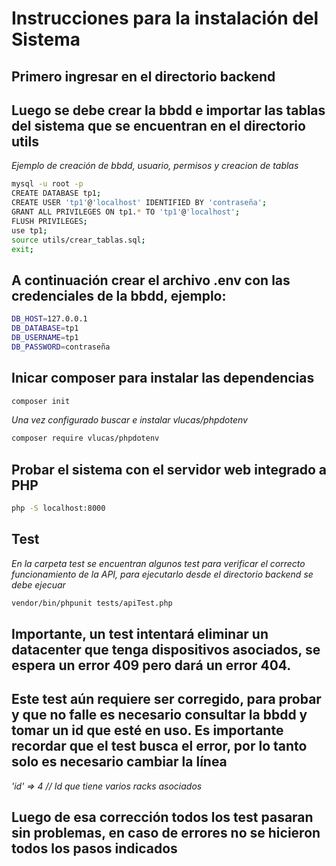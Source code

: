 # Instrucciones para la instalación del Sistema

## Primero ingresar en el directorio backend

## Luego se debe crear la bbdd e importar las tablas del sistema que se encuentran en el directorio utils

*Ejemplo de creación de bbdd, usuario, permisos y creacion de tablas*

```bash
mysql -u root -p
CREATE DATABASE tp1;
CREATE USER 'tp1'@'localhost' IDENTIFIED BY 'contraseña';
GRANT ALL PRIVILEGES ON tp1.* TO 'tp1'@'localhost';
FLUSH PRIVILEGES;
use tp1;
source utils/crear_tablas.sql;
exit;
``` 

## A continuación crear el archivo .env con las credenciales de la bbdd, ejemplo:

```bash
DB_HOST=127.0.0.1
DB_DATABASE=tp1
DB_USERNAME=tp1
DB_PASSWORD=contraseña
```

## Inicar composer para instalar las dependencias

```bash
composer init 
```

*Una vez configurado buscar e instalar vlucas/phpdotenv*

```bash
composer require vlucas/phpdotenv
```

## Probar el sistema con el servidor web integrado a PHP

```bash
php -S localhost:8000
```

## Test
*En la carpeta test se encuentran algunos test para verificar el correcto funcionamiento de la API, para ejecutarlo desde el directorio backend se debe ejecuar*

```bash
vendor/bin/phpunit tests/apiTest.php
```

## Importante, un test intentará eliminar un datacenter que tenga dispositivos asociados, se espera un error 409 pero dará un error 404. 
## Este test aún requiere ser corregido, para probar y que no falle es necesario consultar la bbdd y tomar un id que esté en uso. Es importante recordar que el test busca el error, por lo tanto solo es necesario cambiar la línea 
*'id' => 4 // Id que tiene varios racks asociados*
## Luego de esa corrección todos los test pasaran sin problemas, en caso de errores no se hicieron todos los pasos indicados

